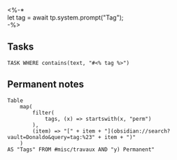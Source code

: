 
<%-*  
let tag = await tp.system.prompt("Tag");  
-%>
## Tasks 
```dataview
TASK WHERE contains(text, "#<% tag %>")
```
## Permanent notes
```dataview
Table 
	map(
		filter(
			tags, (x) => startswith(x, "perm")
		),
		(item) => "[" + item + "](obsidian://search?vault=Donaldo&query=tag:%23" + item + ")"
	)
AS "Tags" FROM #misc/travaux AND "y) Permanent"
```
